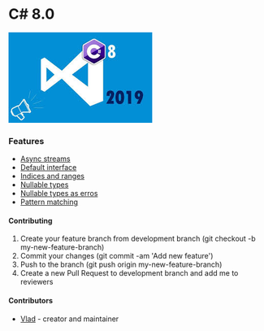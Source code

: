 # C# 8.0
<img src="csharp8.jpg" alt="csharp8">

### Features
- [Async streams](https://github.com/LutsenkoVlad/CSharp8Examples/tree/master/src/CSharp8Examples/AsyncStreams)
- [Default interface](https://github.com/LutsenkoVlad/CSharp8Examples/tree/master/src/CSharp8Examples/DefaultInterface)
- [Indices and ranges](https://github.com/LutsenkoVlad/CSharp8Examples/tree/master/src/CSharp8Examples/IndicesAndRanges)
- [Nullable types](https://github.com/LutsenkoVlad/CSharp8Examples/tree/master/src/CSharp8Examples/NullableTypes)
- [Nullable types as erros](https://github.com/LutsenkoVlad/CSharp8Examples/tree/master/src/CSharp8Examples/NullableTypesAsErrors)
- [Pattern matching](https://github.com/LutsenkoVlad/CSharp8Examples/tree/master/src/CSharp8Examples/PatternMatching)

#### Contributing
1. Create your feature branch from development branch (git checkout -b my-new-feature-branch)
2. Commit your changes (git commit -am 'Add new feature')
3. Push to the branch (git push origin my-new-feature-branch)
4. Create a new Pull Request to development branch and add me to reviewers

#### Contributors
- [Vlad](https://github.com/LutsenkoVlad) - creator and maintainer
